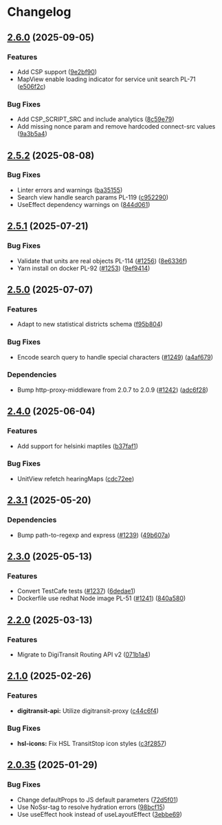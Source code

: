 # Changelog

## [2.6.0](https://github.com/City-of-Helsinki/servicemap-ui/compare/servicemap-ui-v2.5.2...servicemap-ui-v2.6.0) (2025-09-05)


### Features

* Add CSP support ([9e2bf90](https://github.com/City-of-Helsinki/servicemap-ui/commit/9e2bf90bb6b4304a967545cb690f01df2bfa0fac))
* MapView enable loading indicator for service unit search PL-71 ([e506f2c](https://github.com/City-of-Helsinki/servicemap-ui/commit/e506f2cc8333271833b74f94b298e13c2811c5a1))


### Bug Fixes

* Add CSP_SCRIPT_SRC and include analytics ([8c59e79](https://github.com/City-of-Helsinki/servicemap-ui/commit/8c59e79b26484d3d5a49c8b8883e79650ba9e40b))
* Add missing nonce param and remove hardcoded connect-src values ([9a3b5a4](https://github.com/City-of-Helsinki/servicemap-ui/commit/9a3b5a494dbbdeb90d0eeb57dc9ac4e095c6d223))

## [2.5.2](https://github.com/City-of-Helsinki/servicemap-ui/compare/servicemap-ui-v2.5.1...servicemap-ui-v2.5.2) (2025-08-08)


### Bug Fixes

* Linter errors and warnings ([ba35155](https://github.com/City-of-Helsinki/servicemap-ui/commit/ba35155c1421c32af96cdca31f8ee667aa2d1b26))
* Search view handle search params PL-119 ([c952290](https://github.com/City-of-Helsinki/servicemap-ui/commit/c9522905dc30d7b6e37523e826374344ae13ea21))
* UseEffect dependency warnings on ([844d061](https://github.com/City-of-Helsinki/servicemap-ui/commit/844d061c800793b80d6b3ef7a79b96e4b611ad6a))

## [2.5.1](https://github.com/City-of-Helsinki/servicemap-ui/compare/servicemap-ui-v2.5.0...servicemap-ui-v2.5.1) (2025-07-21)


### Bug Fixes

* Validate that units are real objects PL-114 ([#1256](https://github.com/City-of-Helsinki/servicemap-ui/issues/1256)) ([8e6336f](https://github.com/City-of-Helsinki/servicemap-ui/commit/8e6336f283d227101cf218259a25409d1c3bf81e))
* Yarn install on docker PL-92 ([#1253](https://github.com/City-of-Helsinki/servicemap-ui/issues/1253)) ([9ef9414](https://github.com/City-of-Helsinki/servicemap-ui/commit/9ef9414ce4e677d45402ef88a95c9ae4473eee37))

## [2.5.0](https://github.com/City-of-Helsinki/servicemap-ui/compare/servicemap-ui-v2.4.0...servicemap-ui-v2.5.0) (2025-07-07)


### Features

* Adapt to new statistical districts schema ([f95b804](https://github.com/City-of-Helsinki/servicemap-ui/commit/f95b8049a9c8270cd585225fd8e648f61c20b225))


### Bug Fixes

* Encode search query to handle special characters ([#1249](https://github.com/City-of-Helsinki/servicemap-ui/issues/1249)) ([a4af679](https://github.com/City-of-Helsinki/servicemap-ui/commit/a4af679e7842dc662de6c7551aae568360355e95))


### Dependencies

* Bump http-proxy-middleware from 2.0.7 to 2.0.9 ([#1242](https://github.com/City-of-Helsinki/servicemap-ui/issues/1242)) ([adc6f28](https://github.com/City-of-Helsinki/servicemap-ui/commit/adc6f28fd025bc32e6f5cb0680443796c0ecb831))

## [2.4.0](https://github.com/City-of-Helsinki/servicemap-ui/compare/servicemap-ui-v2.3.1...servicemap-ui-v2.4.0) (2025-06-04)


### Features

* Add support for helsinki maptiles ([b37faf1](https://github.com/City-of-Helsinki/servicemap-ui/commit/b37faf1144998fee2cd95fdceb1deba2c4cd9f9a))


### Bug Fixes

* UnitView refetch hearingMaps ([cdc72ee](https://github.com/City-of-Helsinki/servicemap-ui/commit/cdc72eed0d82310d974ee6f131264984984fab60))

## [2.3.1](https://github.com/City-of-Helsinki/servicemap-ui/compare/servicemap-ui-v2.3.0...servicemap-ui-v2.3.1) (2025-05-20)


### Dependencies

* Bump path-to-regexp and express ([#1239](https://github.com/City-of-Helsinki/servicemap-ui/issues/1239)) ([49b607a](https://github.com/City-of-Helsinki/servicemap-ui/commit/49b607a55f55c5ec3670e16eedd2a223ea735ee6))

## [2.3.0](https://github.com/City-of-Helsinki/servicemap-ui/compare/servicemap-ui-v2.2.0...servicemap-ui-v2.3.0) (2025-05-13)


### Features

* Convert TestCafe tests ([#1237](https://github.com/City-of-Helsinki/servicemap-ui/issues/1237)) ([6dedae1](https://github.com/City-of-Helsinki/servicemap-ui/commit/6dedae1f7b6521aeddebd4742c73821209aca769))
* Dockerfile use redhat Node image PL-51 ([#1241](https://github.com/City-of-Helsinki/servicemap-ui/issues/1241)) ([840a580](https://github.com/City-of-Helsinki/servicemap-ui/commit/840a5802f52837db1982824d36e83f9585134d26))

## [2.2.0](https://github.com/City-of-Helsinki/servicemap-ui/compare/servicemap-ui-v2.1.0...servicemap-ui-v2.2.0) (2025-03-13)


### Features

* Migrate to DigiTransit Routing API v2 ([071b1a4](https://github.com/City-of-Helsinki/servicemap-ui/commit/071b1a417f380fc41faaf1230540a91fd30bf25f))

## [2.1.0](https://github.com/City-of-Helsinki/servicemap-ui/compare/servicemap-ui-v2.0.35...servicemap-ui-v2.1.0) (2025-02-26)


### Features

* **digitransit-api:** Utilize digitransit-proxy ([c44c6f4](https://github.com/City-of-Helsinki/servicemap-ui/commit/c44c6f46231f145496dfd095210e661a791a8a1c))


### Bug Fixes

* **hsl-icons:** Fix HSL TransitStop icon styles ([c3f2857](https://github.com/City-of-Helsinki/servicemap-ui/commit/c3f28575ffcfe6551280eed3293a810ed3b5504d))

## [2.0.35](https://github.com/City-of-Helsinki/servicemap-ui/compare/servicemap-ui-v2.0.34...servicemap-ui-v2.0.35) (2025-01-29)


### Bug Fixes

* Change defaultProps to JS default parameters ([72d5f01](https://github.com/City-of-Helsinki/servicemap-ui/commit/72d5f01ef6b1e32d8a5e39c02fcfb78e5c63d961))
* Use NoSsr-tag to resolve hydration errors ([98bcf15](https://github.com/City-of-Helsinki/servicemap-ui/commit/98bcf15d1510c174c26fe1f43924d1a721fa49d1))
* Use useEffect hook instead of useLayoutEffect ([3ebbe69](https://github.com/City-of-Helsinki/servicemap-ui/commit/3ebbe69c3030ff3239935f6f391892fe14a5b6cd))
